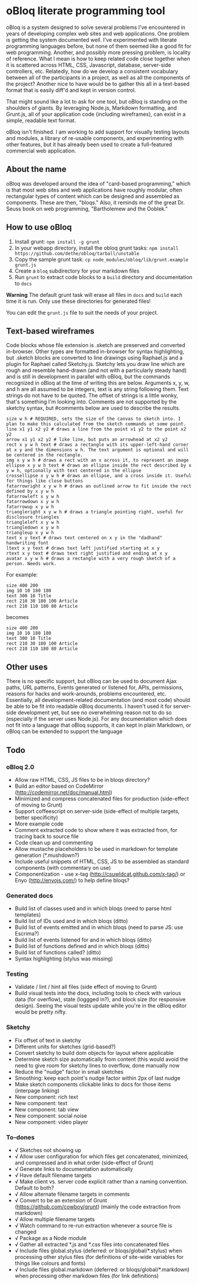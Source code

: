 # oBloq literate programming tool

oBloq is a system designed to solve several problems I've encountered in years of developing complex web sites and web applications. One problem is getting the system documented well. I've experimented with literate programming languages before, but none of them seemed like a good fit for web programming. Another, and possibly more pressing problem, is locality of reference. What I mean is how to keep related code close together when it is scattered across HTML, CSS, Javascript, database, server-side controllers, etc. Relatedly, how do we develop a consistent vocabulary between all of the participants in a project, as well as all the components of the project? Another nice to have would be to gather this all in a text-based format that is easily diff'd and kept in version control.

That might sound like a lot to ask for one tool, but oBloq is standing on the shoulders of giants. By leveraging Node.js, Markdown formatting, and Grunt.js, all of your application code (including wireframes), can exist in a simple, readable text format.

oBloq isn't finished. I am working to add support for visually testing layouts and modules, a library of re-usable components, and experimenting with other features, but it has already been used to create a full-featured commercial web application.

## About the name

oBloq was developed around the idea of "card-based programming," which is that most web sites and web applications have roughly modular, often rectangular types of content which can be designed and assembled as components. These are then, "bloqs." Also, it reminds me of the great Dr. Seuss book on web programming, "Bartholemew and the Ooblek."

## How to use oBloq

1. Install grunt: `npm install -g grunt`
2. In your webapp directory, install the obloq grunt tasks: `npm install https://github.com/dethe/obloq/tarball/unstable`
3. Copy the sample grunt task: `cp node_modules/obloq/lib/grunt.example grunt.js`
4. Create a `bloq` subdirectory for your markdown files
5. Run `grunt` to extract code blocks to a `build` directory and documentation to `docs`

**Warning** The default grunt task will erase all files in `docs` and `build` each time it is run. Only use these directories for generated files!

You can edit the `grunt.js` file to suit the needs of your project.

## Text-based wireframes

Code blocks whose file extension is .sketch are preserved and converted in-browser. Other types are formatted in-browser for syntax highlighting, but .sketch blocks are converted to line drawings using Raphael.js and a plugin for Raphael called Sketchy.js. Sketchy lets you draw line which are rough and resemble hand-drawn (and not with a particularly steady hand) and is still in development in parallel with oBloq, but the commands recognized in oBloq at the time of writing this are below. Arguments x, y, w, and h are all assumed to be integers, text is any string following them. Text strings do not have to be quoted. The offset of strings is a little wonky, that's something I'm looking into. Comments are not supported by the sketchy syntax, but #comments below are used to describe the results.

    size w h # REQUIRED, sets the size of the canvas to sketch into. I plan to make this calculated from the sketch commands at some point.
    line x1 y1 x2 y2 # draws a line from the point x1 y2 to the point x2 y2
    arrow x1 y1 x2 y2 # like line, but puts an arrowhead at x2 y2
    rect x y w h text # draws a rectangle with its upper-left-hand corner at x y and the dimensions w h. The text argument is optional and will be centered in the rectangle.
    img x y w h # draws a rect with an x across it, to represent an image
    ellipse x y w h text # draws an ellipse inside the rect described by x y w h, optionally with text centered in the ellipse
    crossellipse x y w h # draws an ellipse, and a cross inside it. Useful for things like close buttons
    fatarrowright x y w h # draws an outlined arrow to fit inside the rect defined by x y w h
    fatarrowleft x y w h
    fatarrowdown x y w h
    fatarrowup x y w h
    triangleright x y w h # draws a triangle pointing right, useful for disclosure triangles
    triangleleft x y w h
    triangledown x y w h
    triangleup x y w h
    text x y text # draws text centered on x y in the "dadhand" handwriting font
    ltext x y text # draws text left justified starting at x y
    rtext x y text # draws text right justified and ending at x y
    avatar x y w h # draws a rectangle with a very rough sketch of a person. Needs work.
    
For example:

``` text
size 400 200
img 10 10 180 180
text 300 10 Title
rect 210 30 180 100 Article
rect 210 110 180 80 Article
```

becomes

``` sketch
size 400 200
img 10 10 180 180
text 300 10 Title
rect 210 30 180 100 Article
rect 210 110 180 80 Article
```

## Other uses

There is no specific support, but oBloq can be used to document Ajax paths, URL patterns, Events generated or listened for, APIs, permissions,  reasons for hacks and work-arounds, problems encountered, etc. Essentially, all development-related documentation (and most code) should be able to be fit into readable oBloq documents. I haven't used it for server-side development yet, but see no overwhelming reason not to do so (especially if the server uses Node.js). For any documentation which does not fit into a language that oBloq supports, it can kept in plain Markdown, or oBloq can be extended to support the language

## Todo

### oBloq 2.0

* Allow raw HTML, CSS, JS files to be in bloqs directory?
* Build an editor based on CodeMirror (http://codemirror.net/doc/manual.html)
* Minimized and compress concatenated files for production (side-effect of moving to Grunt)
* Support coffeescript on server-side (side-effect of multiple targets, better specificity)
* More example code
* Comment extracted code to show where it was extracted from, for tracing back to source file
* Code clean up and commenting
* Allow mustache placeholders to be used in markdown for template generation (*.mushdown?)
* Include useful snippets of HTML, CSS, JS to be assembled as standard components (with commentary on use)
* Componentization - use x-tag (http://csuwldcat.github.com/x-tag/) or Enyo (http://enyojs.com/) to help define bloqs?

### Generated docs

* Build list of classes used and in which bloqs (need to parse html templates)
* Build list of IDs used and in which bloqs (ditto)
* Build list of events emitted and in which bloqs (need to parse JS: use Escrima?)
* Build list of events listened for and in which bloqs (ditto)
* Build list of functions defined and in which bloqs (ditto)
* Build list of functions called? (ditto)
* Syntax highlighting (stylus was missing)

### Testing

* Validate / lint / hint all files (side effect of moving to Grunt)
* Build visual tests into the docs, including tools to check with various data (for overflow), state (loggged in?), and block size (for responsive design). Seeing the visual tests update while you're in the oBloq editor would be pretty nifty.

### Sketchy

* Fix offset of text in sketchy
* Different units for sketches (grid-based?)
* Convert sketchy to build dom objects for layout where applicable
* Determine sketch size automatically from content (this would avoid the need to give room for sketchy lines to overflow, done manually now
* Reduce the "nudge" factor in small sketches
* Smoothing: keep each point's nudge factor within 2px of last nudge
* Make sketch components clickable links to docs for those items (interpage linking)
* New component: rich text
* New component: text
* New component: tab view
* New component: social noise
* New component: video player

### To-dones

* √ Sketches not showing up
* √ Allow user configuration for which files get concatenated, minimized, and compressed and in what order (side-effect of Grunt)
* √ Generate links to documentation automatically
* √ Have default filename targets
* √ Make client vs. server code explicit rather than a naming convention. Default to both?
* √ Allow alternate filename targets in comments
* √ Convert to be an extension of Grunt (https://github.com/cowboy/grunt) (mainly the code extraction from markdown)
* √ Allow multiple filename targets
* √ Watch command to re-run extraction whenever a source file is changed
* √ Package as a Node module
* √ Gather all extracted *.js and *.css files into concatenated files
* √ Include files global.stylus (deferred: or bloqs/global/*.stylus) when processing other stylus files (for definitions of site-wide variables for things like colours and fonts)
* √ Include files global.markdown (deferred: or bloqs/global/*.markdown) when processing other markdown files (for link definitions)

<script src="http://dethe.github.com/obloq/lib/loader.js"></script>
